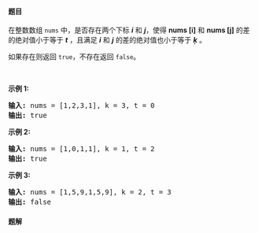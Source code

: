 #### 题目
<p>在整数数组 <code>nums</code> 中，是否存在两个下标 <strong><em>i</em></strong> 和 <strong><em>j</em></strong>，使得&nbsp;<strong>nums [i]</strong> 和&nbsp;<strong>nums [j]</strong>&nbsp;的差的绝对值小于等于 <em><strong>t</strong> </em>，且满足 <strong><em>i</em></strong> 和 <strong><em>j</em></strong> 的差的绝对值也小于等于 <em><strong>ķ</strong> </em>。</p>

<p>如果存在则返回 <code>true</code>，不存在返回 <code>false</code>。</p>

<p>&nbsp;</p>

<p><strong>示例&nbsp;1:</strong></p>

<pre><strong>输入:</strong> nums = [1,2,3,1], k<em> </em>= 3, t = 0
<strong>输出:</strong> true</pre>

<p><strong>示例 2:</strong></p>

<pre><strong>输入: </strong>nums = [1,0,1,1], k<em> </em>=<em> </em>1, t = 2
<strong>输出:</strong> true</pre>

<p><strong>示例 3:</strong></p>

<pre><strong>输入: </strong>nums = [1,5,9,1,5,9], k = 2, t = 3
<strong>输出:</strong> false</pre>


 #### 题解